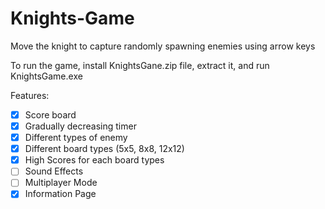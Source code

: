 # Knights-Game
Move the knight to capture randomly spawning enemies using arrow keys

To run the game, install KnightsGane.zip file, extract it, and run KnightsGame.exe

Features:
- [x] Score board
- [x] Gradually decreasing timer
- [x] Different types of enemy
- [x] Different board types (5x5, 8x8, 12x12)
- [X] High Scores for each board types
- [ ] Sound Effects
- [ ] Multiplayer Mode
- [X] Information Page
